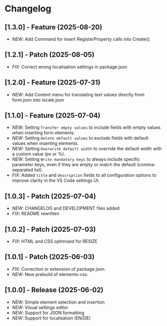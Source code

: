 # Changelog

## [1.3.0] - Feature (2025-08-20)

- _NEW_: Add Command for insert RegisterProperty calls into Create().

## [1.2.1] - Patch (2025-08-05)

- _FIX_: Correct wrong localisation settings in package.json

## [1.2.0] - Feature (2025-07-31)

- _NEW_: Add Context menu for translating text values directly from form.json into locale.json

## [1.1.0] - Feature (2025-07-04)

- _NEW_: Setting `Transfer empty values` to include fields with empty values when inserting form elements.
- _NEW_: Setting `Delete default values` to exclude fields with default values when inserting elements.
- _NEW_: Setting `Overwrite default width` to override the default width with a custom value (px or %).
- _NEW_: Setting `Write mandatory keys` to always include specific parameter keys, even if they are empty or match the default (comma-separated list).
- _FIX_: Added `title` and `description` fields to all configuration options to improve clarity in the VS Code settings UI.

## [1.0.3] - Patch (2025-07-04)

- _NEW_: CHANGELOG and DEVELOPMENT files added
- _FIX_: README rewritten

## [1.0.2] - Patch (2025-07-03)

- _FIX_: HTML and CSS optimised for RESIZE

## [1.0.1] - Patch (2025-06-03)

- _FIX_: Correction or extension of package.json.
- _NEW_: New prebuild of elements-css.

## [1.0.0] - Release (2025-06-02)

- _NEW_: Simple element selection and insertion
- _NEW_: Visual settings editor
- _NEW_: Support for JSON formatting
- _NEW_: Support for localisation (EN/DE)
